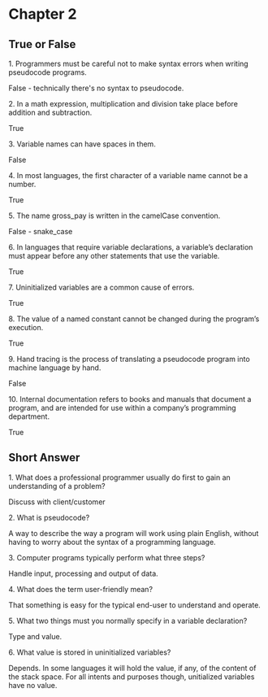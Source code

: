# Chapter 2

## True or False

1\. Programmers must be careful not to make syntax errors when writing pseudocode programs.

False - technically there's no syntax to pseudocode.

2\. In a math expression, multiplication and division take place before addition and subtraction.

True

3\. Variable names can have spaces in them.

False

4\. In most languages, the first character of a variable name cannot be a number.

True

5\. The name gross_pay is written in the camelCase convention.

False - snake_case

6\. In languages that require variable declarations, a variable’s declaration must appear before any other statements that use the variable.

True

7\. Uninitialized variables are a common cause of errors.

True

8\. The value of a named constant cannot be changed during the program’s execution.

True

9\. Hand tracing is the process of translating a pseudocode program into machine language by hand.

False

10\. Internal documentation refers to books and manuals that document a program, and are intended for use within a company’s programming department.

True

## Short Answer

1\. What does a professional programmer usually do first to gain an understanding of a problem?

Discuss with client/customer

2\. What is pseudocode?

A way to describe the way a program will work using plain English, without having to worry about the syntax of a programming language.

3\. Computer programs typically perform what three steps?

Handle input, processing and output of data.

4\. What does the term user-friendly mean?

That something is easy for the typical end-user to understand and operate.

5\. What two things must you normally specify in a variable declaration?

Type and value.

6\. What value is stored in uninitialized variables?

Depends.  In some languages it will hold the value, if any, of the content of the stack space.  For all intents and purposes though, unitialized variables have no value.

